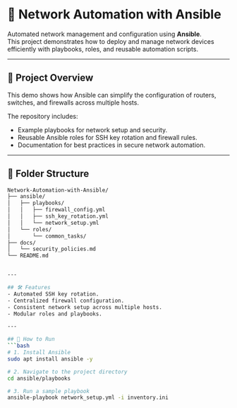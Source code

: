 # 🔧 Network Automation with Ansible

Automated network management and configuration using **Ansible**.  
This project demonstrates how to deploy and manage network devices efficiently with playbooks, roles, and reusable automation scripts.

---

## 🧩 Project Overview
This demo shows how Ansible can simplify the configuration of routers, switches, and firewalls across multiple hosts.

The repository includes:
- Example playbooks for network setup and security.
- Reusable Ansible roles for SSH key rotation and firewall rules.
- Documentation for best practices in secure network automation.

---

## 📂 Folder Structure
```bash
Network-Automation-with-Ansible/
├── ansible/
│   ├── playbooks/
│   │   ├── firewall_config.yml
│   │   ├── ssh_key_rotation.yml
│   │   └── network_setup.yml
│   └── roles/
│       └── common_tasks/
├── docs/
│   └── security_policies.md
└── README.md


---

## 🛠 Features
- Automated SSH key rotation.
- Centralized firewall configuration.
- Consistent network setup across multiple hosts.
- Modular roles and playbooks.

---

## 🚀 How to Run
```bash
# 1. Install Ansible
sudo apt install ansible -y

# 2. Navigate to the project directory
cd ansible/playbooks

# 3. Run a sample playbook
ansible-playbook network_setup.yml -i inventory.ini
